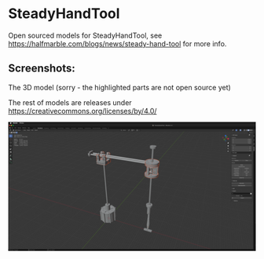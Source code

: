 # SteadyHandTool

Open sourced models for SteadyHandTool, see https://halfmarble.com/blogs/news/steady-hand-tool for more info.

## Screenshots:

The 3D model (sorry - the highlighted parts are not open source yet)

The rest of models are releases under https://creativecommons.org/licenses/by/4.0/

![screenshot](SteadyHandToolModel.png)
